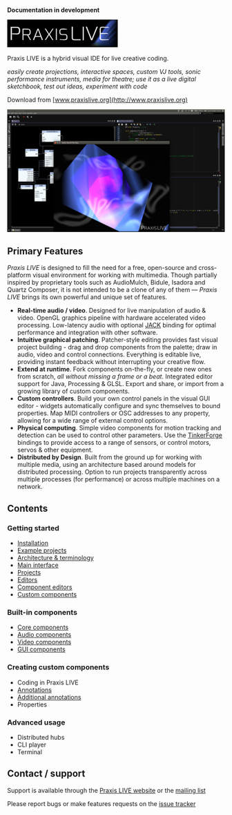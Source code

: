 **Documentation in development**

![Praxis LIVE logo](img/praxislive.png)

Praxis LIVE is a hybrid visual IDE for live creative coding.

_easily create projections, interactive spaces, custom VJ tools, sonic performance instruments, media for theatre; use it as a live digital sketchbook, test out ideas, experiment with code_

Download from [www.praxislive.org](http://www.praxislive.org)

![Praxis LIVE screenshot](img/PL2.jpg)

## Primary Features

_Praxis LIVE_ is designed to fill the need for a free, open-source and cross-platform visual environment for working with multimedia. Though partially inspired by proprietary tools such as AudioMulch, Bidule, Isadora and Quartz Composer, it is not intended to be a clone of any of them — _Praxis LIVE_ brings its own powerful and unique set of features.

* **Real-time audio / video**. Designed for live manipulation of audio & video. OpenGL graphics pipeline with hardware accelerated video processing. Low-latency audio with optional [JACK](http://www.jackaudio.org/) binding for optimal performance and integration with other software.
* **Intuitive graphical patching**. Patcher-style editing provides fast visual project building - drag and drop components from the palette; draw in audio, video and control connections. Everything is editable live, providing instant feedback without interrupting your creative flow.
* **Extend at runtime**. Fork components on-the-fly, or create new ones from scratch, _all without missing a frame or a beat_. Integrated editor support for Java, Processing & GLSL. Export and share, or import from a growing library of custom components.
* **Custom controllers**. Build your own control panels in the visual GUI editor - widgets automatically configure and sync themselves to bound properties. Map MIDI controllers or OSC addresses to any property, allowing for a wide range of external control options.
* **Physical computing**. Simple video components for motion tracking and detection can be used to control other parameters. Use the [TinkerForge](http://www.tinkerforge.com/) bindings to provide access to a range of sensors, or control motors, servos & other equipment.
* **Distributed by Design**. Built from the ground up for working with multiple media, using an architecture based around models for distributed processing. Option to run projects transparently across multiple processes (for performance) or across multiple machines on a network.

<h2>Contents</h2>

<h3>Getting started</h3>

* [Installation](installation.md)
* [Example projects](examples.md)
* [Architecture & terminology](architecture.md)
* [Main interface](main-interface.md)
* [Projects](projects.md)
* [Editors](editors.md)
* [Component editors](component-editors.md)
* [Custom components](custom-components.md)

<h3>Built-in components</h3>

* [Core components](components-core.md)
* [Audio components](components-audio.md)
* [Video components](components-video.md)
* [GUI components](components-gui.md)

<h3>Creating custom components</h3>

* Coding in Praxis LIVE
* [Annotations](annotations.md)
* [Additional annotations](annotations-additional.md)
* Properties

<h3>Advanced usage</h3>

* Distributed hubs
* CLI player
* Terminal

## Contact / support

Support is available through the [Praxis LIVE website](http://www.praxislive.org) or the [mailing list](http://groups.google.com/d/forum/praxis-live)

Please report bugs or make features requests on the [issue tracker](https://github.com/praxis-live/support/issues)


